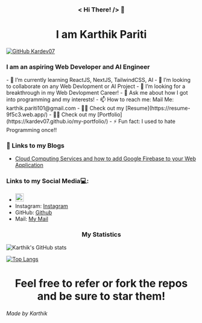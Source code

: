 <h3 align="center">
    < Hi There! /> 👋
</h3>

<h1 align="center">
    I am Karthik Pariti
</h1>

[![GitHub Kardev07](https://img.shields.io/github/followers/Kardev07?label=follow&style=social)](https://github.com/Kardev07)


<h3>
    I am an aspiring Web Developer and AI Engineer
</h3>
- 🌱 I’m currently learning ReactJS, NextJS, TailwindCSS, AI
- 👯 I’m looking to collaborate on any Web Devlopment or AI Project
- 🤔 I’m looking for a breakthrough in my Web Devlopment Career!
- 💬 Ask me about how I got into programming and my interests!
- 📫 How to reach me: Mail Me: karthik.pariti101@gmail.com
- 🙆‍♂️ Check out my [Resume](https://resume-9f5c3.web.app/)
- 🙆‍♂️ Check out my [Portfolio](https://kardev07.github.io/my-portfolio/)
- ⚡ Fun fact: I used to hate Programming once!!

<h3>
    📕 Links to my Blogs
</h3>

- [Cloud Computing Services and how to add Google Firebase to your Web Application](https://karthikpariti.medium.com/cloud-computing-services-and-how-to-add-google-firebase-to-your-web-app-96ef74939e62)

<h3>
    Links to my Social Media💻:
</h3>

- [<img width="22px" src="https://www.iconpacks.net/icons/2/free-twitter-logo-icon-2429-thumb.png" />][twitter]
- Instagram: [Instagram](https://www.instagram.com/__mr.pkar__/)
- GitHub: [Github](https://github.com/Kardev07)
- Mail: [My Mail](karthik.pariti101@gmail.com)

<h3 align="center">
    My Statistics
</h3>

![Karthik's GitHub stats](https://github-readme-stats.vercel.app/api?username=Kardev07&show_icons=true&theme=radical)

[![Top Langs](https://github-readme-stats.vercel.app/api/top-langs/?username=Kardev07)](https://github.com/anuraghazra/github-readme-stats)

<h1 align="center">
    Feel free to refer or fork the repos and be sure to star them!
</h1>

<h6 align="left">
    Made by Karthik
</h6>

[twitter]: https://twitter.com/MrPkar






